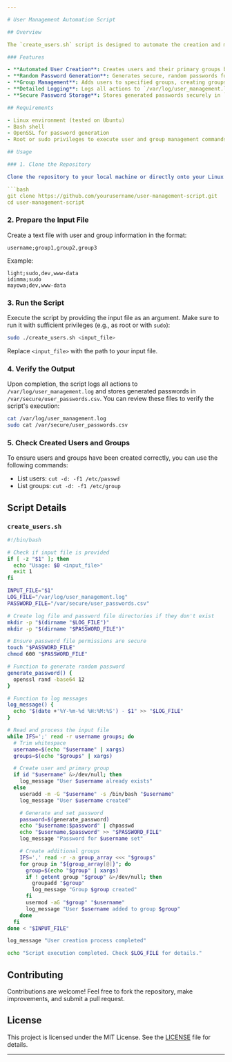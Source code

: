 ```yaml
---

# User Management Automation Script

## Overview

The `create_users.sh` script is designed to automate the creation and management of user accounts on a Linux system. By reading a specified input file containing usernames and associated groups, the script facilitates streamlined user provisioning with a focus on security and efficiency. This tool is particularly useful for system administrators and DevOps engineers tasked with managing user accounts in dynamic and large-scale environments.

### Features

- **Automated User Creation**: Creates users and their primary groups based on input from a text file.
- **Random Password Generation**: Generates secure, random passwords for each user.
- **Group Management**: Adds users to specified groups, creating groups if they don't exist.
- **Detailed Logging**: Logs all actions to `/var/log/user_management.log` for audit and troubleshooting.
- **Secure Password Storage**: Stores generated passwords securely in `/var/secure/user_passwords.csv` with restricted access.

## Requirements

- Linux environment (tested on Ubuntu)
- Bash shell
- OpenSSL for password generation
- Root or sudo privileges to execute user and group management commands

## Usage

### 1. Clone the Repository

Clone the repository to your local machine or directly onto your Linux server:

```bash
git clone https://github.com/yourusername/user-management-script.git
cd user-management-script
```

### 2. Prepare the Input File

Create a text file with user and group information in the format:

```plaintext
username;group1,group2,group3
```

Example:

```plaintext
light;sudo,dev,www-data
idimma;sudo
mayowa;dev,www-data
```

### 3. Run the Script

Execute the script by providing the input file as an argument. Make sure to run it with sufficient privileges (e.g., as root or with `sudo`):

```bash
sudo ./create_users.sh <input_file>
```

Replace `<input_file>` with the path to your input file.

### 4. Verify the Output

Upon completion, the script logs all actions to `/var/log/user_management.log` and stores generated passwords in `/var/secure/user_passwords.csv`. You can review these files to verify the script's execution:

```bash
cat /var/log/user_management.log
sudo cat /var/secure/user_passwords.csv
```

### 5. Check Created Users and Groups

To ensure users and groups have been created correctly, you can use the following commands:

- List users: `cut -d: -f1 /etc/passwd`
- List groups: `cut -d: -f1 /etc/group`

## Script Details

### `create_users.sh`

```bash
#!/bin/bash

# Check if input file is provided
if [ -z "$1" ]; then
  echo "Usage: $0 <input_file>"
  exit 1
fi

INPUT_FILE="$1"
LOG_FILE="/var/log/user_management.log"
PASSWORD_FILE="/var/secure/user_passwords.csv"

# Create log file and password file directories if they don't exist
mkdir -p "$(dirname "$LOG_FILE")"
mkdir -p "$(dirname "$PASSWORD_FILE")"

# Ensure password file permissions are secure
touch "$PASSWORD_FILE"
chmod 600 "$PASSWORD_FILE"

# Function to generate random password
generate_password() {
  openssl rand -base64 12
}

# Function to log messages
log_message() {
  echo "$(date +'%Y-%m-%d %H:%M:%S') - $1" >> "$LOG_FILE"
}

# Read and process the input file
while IFS=';' read -r username groups; do
  # Trim whitespace
  username=$(echo "$username" | xargs)
  groups=$(echo "$groups" | xargs)

  # Create user and primary group
  if id "$username" &>/dev/null; then
    log_message "User $username already exists"
  else
    useradd -m -G "$username" -s /bin/bash "$username"
    log_message "User $username created"

    # Generate and set password
    password=$(generate_password)
    echo "$username:$password" | chpasswd
    echo "$username,$password" >> "$PASSWORD_FILE"
    log_message "Password for $username set"

    # Create additional groups
    IFS=',' read -r -a group_array <<< "$groups"
    for group in "${group_array[@]}"; do
      group=$(echo "$group" | xargs)
      if ! getent group "$group" &>/dev/null; then
        groupadd "$group"
        log_message "Group $group created"
      fi
      usermod -aG "$group" "$username"
      log_message "User $username added to group $group"
    done
  fi
done < "$INPUT_FILE"

log_message "User creation process completed"

echo "Script execution completed. Check $LOG_FILE for details."
```

## Contributing

Contributions are welcome! Feel free to fork the repository, make improvements, and submit a pull request.

## License

This project is licensed under the MIT License. See the [LICENSE](LICENSE) file for details.

---
```

